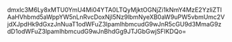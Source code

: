 dmxlc3M6Ly8xMTU0YmU4Mi04YTA0LTQyMjktOGNjZi1kNmY4MzE2YzliZTlAaHVhbmd5aWppYW5nLnRvcDoxNjI5Nz9lbmNyeXB0aW9uPW5vbmUmc2VjdXJpdHk9dGxzJnNuaT1odWFuZ3lpamlhbmcudG9wJnR5cGU9d3MmaG9zdD1odWFuZ3lpamlhbmcudG9wJnBhdGg9JTJGbGwjSFlKDQo=

